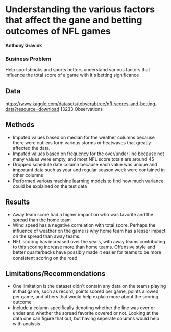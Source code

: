 # Understanding the various factors that affect the gane and betting outcomes of NFL games
#### Anthony Gravink
### Business Problem
Help sportsbooks and sports bettors understand various factors that influence the total score of a game with it's betting significance
## Data
https://www.kaggle.com/datasets/tobycrabtree/nfl-scores-and-betting-data?resource=download
13233 Observations
## Methods
- Imputed values based on median for the weather columns because there were outliers form various storms or heatwaves that greatly affected the data.
- Imputed values based on frequency for the over/under line because not many values were empty, and most NFL score totals are around 45
- Dropped schedule date column because each value was unique and important data such as year and regular season week were contained in other columns
- Performed various machine learning models to find how much variance could be explained on the test data 
## Results
- Away team score had a higher impact on who was favorite and the spread than the home team
- Wind speed has a negative correlation with total score. Perhaps the influence of weather on the game is why home team has a lesser impact on the spread than away teams.
- NFL scoring has increased over the years, with away teams contributing to this scoring increase more than home teams. Offensive style and better quarterbacks have possibly made it easier for teams to be more consistent scoring on the road 
## Limitations/Recommendations
- One limitation is the dataset didn't contain any data on the teams playing in that game, such as record, points scored per game, points allowed per game, and others that would help explain more about the scoring outcome
- Include a column specifically denoting whether the line was over or under and whether the soread favorite covered or not. Looking at the data one can figure that out, but having seperate columns would help with analysis
